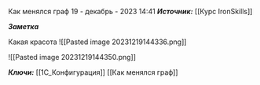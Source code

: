 
Как менялся граф
 19 - декабрь - 2023  14:41 
***Источник:***  [[Курс IronSkills]] 

***Заметка***

Какая красота
![[Pasted image 20231219144336.png]]




![[Pasted image 20231219144350.png]]

***Ключи:*** [[1С_Конфигурация]] [[Как менялся граф]]